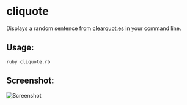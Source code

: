 cliquote
========

Displays a random sentence from [clearquot.es](http://clearquot.es/) in your command line.

## Usage:

	ruby cliquote.rb

## Screenshot:

![Screenshot](https://raw.github.com/pedrofranceschi/cliquote/master/screenshot.png)
